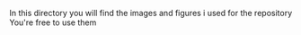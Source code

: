 In this directory you will find the images and figures i used for the repository
You're free to use them 
